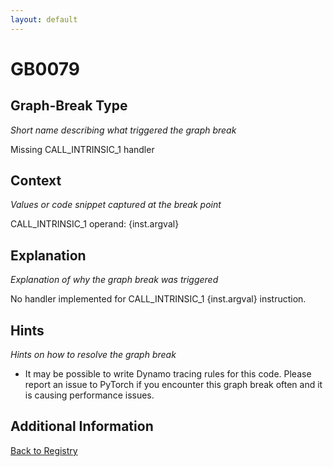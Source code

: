 ```yaml
---
layout: default
---
```

# GB0079

## Graph-Break Type
*Short name describing what triggered the graph break*

Missing CALL_INTRINSIC_1 handler

## Context
*Values or code snippet captured at the break point*

CALL_INTRINSIC_1 operand: {inst.argval}

## Explanation
*Explanation of why the graph break was triggered*

No handler implemented for CALL_INTRINSIC_1 {inst.argval} instruction.

## Hints
*Hints on how to resolve the graph break*

- It may be possible to write Dynamo tracing rules for this code. Please report an issue to PyTorch if you encounter this graph break often and it is causing performance issues.


## Additional Information

<!-- ADDITIONAL INFORMATION START - Add custom information below this line -->

<!-- ADDITIONAL INFORMATION END -->

[Back to Registry](../index.html)
